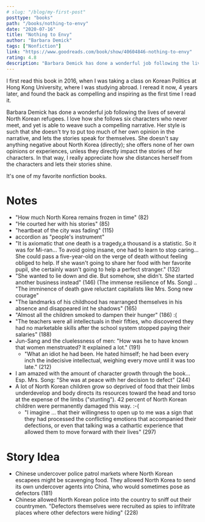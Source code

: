 ```yaml
---
# slug: "/blog/my-first-post"
posttype: "books"
path: "/books/nothing-to-envy"
date: "2020-07-16"
title: "Nothing to Envy"
author: "Barbara Demick"
tags: ["Nonfiction"]
link: "https://www.goodreads.com/book/show/40604846-nothing-to-envy"
rating: 4.8
description: "Barbara Demick has done a wonderful job following the lives of several North Korean refugees. I love how she follows six characters who never meet, and yet is able to weave such a compelling narrative. Her style is such that she doesn't try to put too much of her own opinion in the narrative, and lets the stories speak for themselves."
---
```

I first read this book in 2016, when I was taking a class on Korean Politics at Hong Kong University, where I was studying abroad. I reread it now, 4 years later, and found the back as compelling and inspiring as the first time I read it. 

Barbara Demick has done a wonderful job following the lives of several North Korean refugees. I love how she follows six characters who never meet, and yet is able to weave such a compelling narrative. Her style is such that she doesn't try to put too much of her own opinion in the narrative, and lets the stories speak for themselves. She doesn't say anything negative about North Korea (directly); she offers none of her own opinions or experiences, unless they directly impact the stories of her characters. In that way, I really appreciate how she distances herself from the characters and lets their stories shine.

It's one of my favorite nonfiction books.

# Notes

- "How much North Korea remains frozen in time" (82)
- "He courted her with his stories" (85)
- "heartbeat of the city was fading" (115)
- accordion as "people's instrument"
- "It is axiomatic that one death is a tragedy,a  thousand is a statistic. So it was for Mi-ran... To avoid going insane, one had to learn to stop caring... She could pass a five-year-old on the verge of death without feeling obliged to help. If she wasn't going to share her food with her favorite pupil, she certainly wasn't going to help a perfect stranger." (132)
- "She wanted to lie down and die. But somehow, she didn't. She started another business instead" (146) (The immense resilience of Ms. Song) .. "The imminence of death gave reluctant capitalists like Mrs. Song new courage"
- "The landmarks of his childhood has rearranged themselves in his absence and disappeared int he shadows" (165)
- "Almost all the children smoked to dampen their hunger" (186) :(
- "The teachers were all intellectuals in their fifties, who discovered they had no marketable skills after the school system stopped paying their salaries" (188)
- Jun-Sang and the cluelessness of men: "How was he to have known that women menstruated? It explained a lot." (191)
    - "What an idiot he had been. He hated himself; he had been every inch the indecisive intellectual, weighing every move until it was too late." (212)
- I am amazed with the amount of character growth through the book... Esp. Mrs. Song: "She was at peace with her decision to defect" (244)
- A lot of North Korean children grow so deprived of food that their limbs underdevelop and body directs its resources toward the head and torso at the expense of the limbs ("stunting"). 42 percent of North Korean children were permanently damaged this way. :-(
    - "I imagine ... that their willingness to open up to me was a sign that they had processed the conflicting emotions that accompanied their defections, or even that talking was a cathartic experience that allowed them to move forward with their lives" (297)

# Story Idea

- Chinese undercover police patrol markets where North Korean escapees might be scavenging food. They allowed North Korea to send its own undercover agents into China, who would sometimes pose as defectors (181)
- Chinese allowed North Korean police into the country to sniff out their countrymen. "Defectors themselves were recruited as spies to infiltrate places where other defectors were hiding" (228)